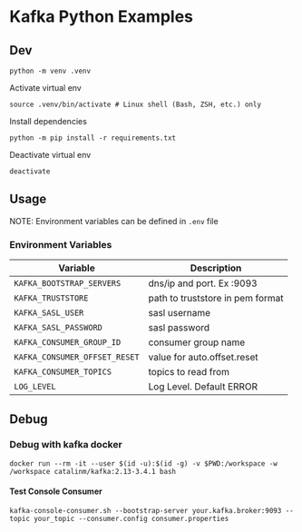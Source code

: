 # Kafka Python Examples

## Dev

```shell
python -m venv .venv
```

Activate virtual env

```shell
source .venv/bin/activate # Linux shell (Bash, ZSH, etc.) only
```

Install dependencies

```shell
python -m pip install -r requirements.txt
```

Deactivate virtual env

```shell
deactivate
```

## Usage

NOTE: Environment variables can be defined in `.env` file

### Environment Variables

| Variable                      | Description                                |
|-------------------------------|--------------------------------------------|
| `KAFKA_BOOTSTRAP_SERVERS`     | dns/ip and port. Ex <private-node-ip>:9093 |
| `KAFKA_TRUSTSTORE`            | path to truststore in pem format           |
| `KAFKA_SASL_USER`             | sasl username                              |
| `KAFKA_SASL_PASSWORD`         | sasl password                              |
| `KAFKA_CONSUMER_GROUP_ID`     | consumer group name                        |
| `KAFKA_CONSUMER_OFFSET_RESET` | value for auto.offset.reset                |
| `KAFKA_CONSUMER_TOPICS`       | topics to read from                        |
| `LOG_LEVEL`                   | Log Level. Default ERROR                   |

## Debug

### Debug with kafka docker 

```shell
docker run --rm -it --user $(id -u):$(id -g) -v $PWD:/workspace -w /workspace catalinm/kafka:2.13-3.4.1 bash
```

#### Test Console Consumer

```shell
kafka-console-consumer.sh --bootstrap-server your.kafka.broker:9093 --topic your_topic --consumer.config consumer.properties
```